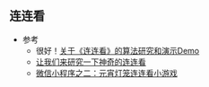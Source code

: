 ## 连连看

- 参考
    - 很好！[关于《连连看》的算法研究和演示Demo](http://blog.csdn.net/artzok/article/details/51622782)
    - [让我们来研究一下神奇的连连看](http://migdal-bavel.in/2015/09/26/%E8%AE%A9%E6%88%91%E4%BB%AC%E6%9D%A5%E7%A0%94%E7%A9%B6%E4%B8%80%E4%B8%8B%E7%A5%9E%E5%A5%87%E7%9A%84%E8%BF%9E%E8%BF%9E%E7%9C%8B/)
    - [微信小程序之二：元宵灯笼连连看小游戏](https://www.jianshu.com/p/740603fc6501)
